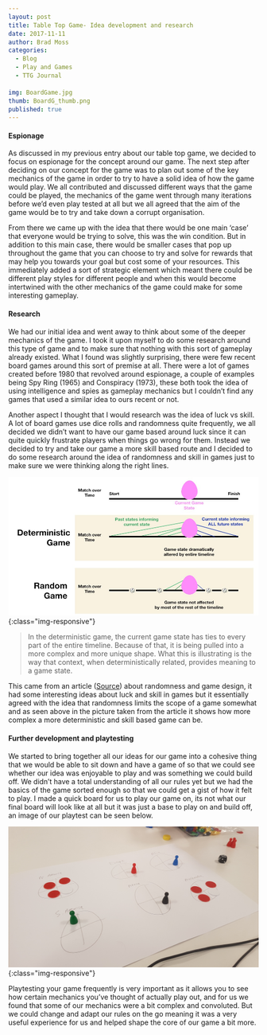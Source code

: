 ```yaml
---
layout: post
title: Table Top Game- Idea development and research
date: 2017-11-11
author: Brad Moss
categories:
  - Blog
  - Play and Games
  - TTG Journal
  
img: BoardGame.jpg
thumb: BoardG_thumb.png
published: true
---
```


#### Espionage

As discussed in my previous entry about our table top game, we decided to focus on espionage for the concept around our game. The next step after deciding on our concept for the game was to plan out some of the key mechanics of the game in order to try to have a solid idea of how the game would play. We all contributed and discussed different ways that the game could be played, the mechanics of the game went through many iterations before we’d even play tested at all but we all agreed that the aim of the game would be to try and take down a corrupt organisation.

<!--more-->

From there we came up with the idea that there would be one main ‘case’ that everyone would be trying to solve, this was the win condition. But in addition to this main case, there would be smaller cases that pop up throughout the game that you can choose to try and solve for rewards that may help you towards your goal but cost some of your resources. This immediately added a sort of strategic element which meant there could be different play styles for different people and when this would become intertwined with the other mechanics of the game could make for some interesting gameplay.

#### Research

We had our initial idea and went away to think about some of the deeper mechanics of the game. I took it upon myself to do some research around this type of game and to make sure that nothing with this sort of gameplay already existed. What I found was slightly surprising, there were few recent board games around this sort of premise at all. There were a lot of games created before 1980 that revolved around espionage, a couple of examples being Spy Ring (1965) and Conspiracy (1973), these both took the idea of using intelligence and spies as gameplay mechanics but I couldn’t find any games that used a similar idea to ours recent or not.

Another aspect I thought that I would research was the idea of luck vs skill. A lot of board games use dice rolls and randomness quite frequently, we all decided we didn’t want to have our game based around luck since it can quite quickly frustrate players when things go wrong for them. Instead we decided to try and take our game a more skill based route and I decided to do some research around the idea of randomness and skill in games just to make sure we were thinking along the right lines. 

![Deterministic]( /assets/img/blog/Deterministic.jpg){:class="img-responsive"}

> In the deterministic game, the current game state has ties to every part of the entire timeline. Because of that, it is being pulled into a more complex and more unique shape. What this is illustrating is the way that context, when deterministically related, provides meaning to a game state. 

This came from an article ([Source](http://keithburgun.net/randomness-and-game-design/)) about randomness and game design, it had some interesting ideas about luck and skill in games but it essentially agreed with the idea that randomness limits the scope of a game somewhat and as seen above in the picture taken from the article it shows how more complex a more deterministic and skill based game can be.

#### Further development and playtesting

We started to bring together all our ideas for our game into a cohesive thing that we would be able to sit down and have a game of so that we could see whether our idea was enjoyable to play and was something we could build off. We didn’t have a total understanding of all our rules yet but we had the basics of the game sorted enough so that we could get a gist of how it felt to play. I made a quick board for us to play our game on, its not what our final board will look like at all but it was just a base to play on and build off, an image of our playtest can be seen below.

![Playtest]( /assets/img/blog/InitialPT.jpg){:class="img-responsive"}

Playtesting your game frequently is very important as it allows you to see how certain mechanics you’ve thought of actually play out, and for us we found that some of our mechanics were a bit complex and convoluted. But we could change and adapt our rules on the go meaning it was a very useful experience for us and helped shape the core of our game a bit more.
